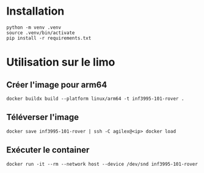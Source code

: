 # Installation

```
python -m venv .venv
source .venv/bin/activate
pip install -r requirements.txt
```

# Utilisation sur le limo

## Créer l'image pour arm64

```
docker buildx build --platform linux/arm64 -t inf3995-101-rover .
```

## Téléverser l'image

```
docker save inf3995-101-rover | ssh -C agilex@<ip> docker load
```

## Exécuter le container

```
docker run -it --rm --network host --device /dev/snd inf3995-101-rover
```
